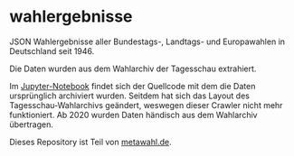 # wahlergebnisse

JSON Wahlergebnisse aller Bundestags-, Landtags- und Europawahlen in Deutschland seit 1946.

Die Daten wurden aus dem Wahlarchiv der Tagesschau extrahiert.

Im [Jupyter-Notebook](Wahlergebnis-Crawler.ipynb) findet sich der Quellcode mit dem die Daten ursprünglich archiviert wurden. Seitdem hat sich das Layout des Tagesschau-Wahlarchivs geändert, weswegen dieser Crawler nicht mehr funktioniert. Ab 2020 wurden Daten händisch aus dem Wahlarchiv übertragen.

Dieses Repository ist Teil von [metawahl.de](https://metawahl.de).

